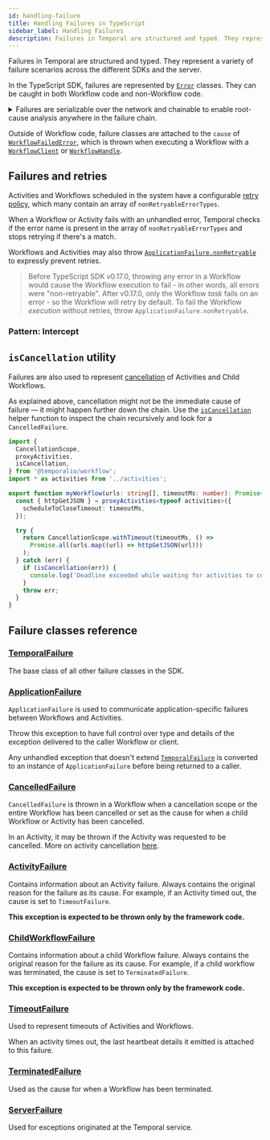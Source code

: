 ```yaml
---
id: handling-failure
title: Handling Failures in TypeScript
sidebar_label: Handling Failures
description: Failures in Temporal are structured and typed. They represent a variety of failure scenarios across the different SDKs and the server.
---
```


Failures in Temporal are structured and typed. They represent a variety of failure scenarios across the different SDKs and the server.

In the TypeScript SDK, failures are represented by [`Error`](https://developer.mozilla.org/en-US/docs/Web/JavaScript/Reference/Global_Objects/Error) classes. They can be caught in both Workflow code and non-Workflow code.

<details>
<summary>
Failures are serializable over the network and chainable to enable root-cause analysis anywhere in the failure chain.
</summary>

If, for example, a TypeScript Workflow starts a Java Child Workflow which calls an Activity in Golang and that activity fails, the TypeScript Workflow will throw a `ChildWorkflowFailure` with `cause` set to an `ActivityFailure`, and the `ActivityFailure`'s `cause` is set to `ApplicationFailure`, which represents the error that occurred in the Golang Activity.

<!--TODO: use snipsync-->

```ts
import { executeChild } from '@temporalio/workflow';
import {
  ActivityFailure,
  ApplicationFailure,
  ChildWorkflowFailure,
} from '@temporalio/common';

// Define the TypeScript version of the Java Workflow interface
// to get a type safe child WorkflowHandle
export type JavaWorkflow = () => Promise<void>;

async function myWorkflow(): Promise<void> {
  try {
    await executeChild<JavaWorkflow>('RunAnActivityWorkflow');
  } catch (err) {
    if (
      err instanceof ChildWorkflowFailure &&
      err.cause instanceof ActivityFailure &&
      err.cause.cause instanceof ApplicationFailure
    ) {
      console.log(
        'Child workflow failure root cause was a failed activity',
        err.cause.cause.message
      );
    }
    throw err;
  }
}
```

</details>

Outside of Workflow code, failure classes are attached to the `cause` of [`WorkflowFailedError`](https://typescript.temporal.io/api/classes/client.workflowfailederror), which is thrown when executing a Workflow with a [`WorkflowClient`](https://typescript.temporal.io/api/classes/client.workflowclient/) or [`WorkflowHandle`](https://typescript.temporal.io/api/interfaces/client.workflowhandle/).

## Failures and retries

Activities and Workflows scheduled in the system have a configurable [retry policy](https://typescript.temporal.io/api/interfaces/proto.coresdk.common.iretrypolicy), which many contain an array of `nonRetryableErrorTypes`.

When a Workflow or Activity fails with an unhandled error, Temporal checks if the error name is present in the array of `nonRetryableErrorTypes` and stops retrying if there's a match.

Workflows and Activities may also throw [`ApplicationFailure.nonRetryable`](https://typescript.temporal.io/api/classes/client.applicationfailure#nonretryable-1) to expressly prevent retries.

> Before TypeScript SDK v0.17.0, throwing any error in a Workflow would cause the Workflow execution to fail - in other words, all errors were "non-retryable".
> After v0.17.0, only the Workflow *task* fails on an error - so the Workflow will retry by default.
> To fail the Workflow *execution* without retries, throw `ApplicationFailure.nonRetryable`.

### Pattern: Intercept

## `isCancellation` utility

Failures are also used to represent <a href="/docs/typescript/cancellation-scopes#cancelledfailure">cancellation</a> of Activities and Child Workflows.

As explained above, cancellation might not be the immediate cause of failure — it might happen further down the chain. Use the [`isCancellation`](https://typescript.temporal.io/api/namespaces/workflow/#iscancellation) helper function to inspect the chain recursively and look for a `CancelledFailure`.

```ts
import {
  CancellationScope,
  proxyActivities,
  isCancellation,
} from '@temporalio/workflow';
import * as activities from '../activities';

export function myWorkflow(urls: string[], timeoutMs: number): Promise<any[]> {
  const { httpGetJSON } = proxyActivities<typeof activities>({
    scheduleToCloseTimeout: timeoutMs,
  });

  try {
    return CancellationScope.withTimeout(timeoutMs, () =>
      Promise.all(urls.map((url) => httpGetJSON(url)))
    );
  } catch (err) {
    if (isCancellation(err)) {
      console.log('Deadline exceeded while waiting for activities to complete');
    }
    throw err;
  }
}
```

## Failure classes reference

### [TemporalFailure](https://typescript.temporal.io/api/classes/client.temporalfailure)

The base class of all other failure classes in the SDK.

### [ApplicationFailure](https://typescript.temporal.io/api/classes/client.applicationfailure)

`ApplicationFailure` is used to communicate application-specific failures between Workflows and Activities.

Throw this exception to have full control over type and details of the exception delivered to the caller Workflow or client.

Any unhandled exception that doesn't extend [`TemporalFailure`](#temporalfailure) is converted to an instance of `ApplicationFailure` before being returned to a caller.

### [CancelledFailure](https://typescript.temporal.io/api/classes/client.cancelledfailure)

`CancelledFailure` is thrown in a Workflow when a cancellation scope or the entire Workflow has been cancelled or set as the cause for when a child Workflow or Activity has been cancelled.

In an Activity, it may be thrown if the Activity was requested to be cancelled. More on activity cancellation [here](/docs/typescript/activities#activity-cancellation).

### [ActivityFailure](https://typescript.temporal.io/api/classes/client.activityfailure)

Contains information about an Activity failure. Always contains the original reason for the failure as its cause. For example, if an Activity timed out, the cause is set to `TimeoutFailure`.

**This exception is expected to be thrown only by the framework code.**

### [ChildWorkflowFailure](https://typescript.temporal.io/api/classes/client.childworkflowfailure)

Contains information about a child Workflow failure. Always contains the original reason for the
failure as its cause. For example, if a child workflow was terminated, the cause is set to `TerminatedFailure`.

**This exception is expected to be thrown only by the framework code.**

### [TimeoutFailure](https://typescript.temporal.io/api/classes/client.timeoutfailure)

Used to represent timeouts of Activities and Workflows.

When an activity times out, the last heartbeat details it emitted is attached to this failure.

### [TerminatedFailure](https://typescript.temporal.io/api/classes/client.terminatedfailure)

Used as the cause for when a Workflow has been terminated.

### [ServerFailure](https://typescript.temporal.io/api/classes/client.serverfailure)

Used for exceptions originated at the Temporal service.
